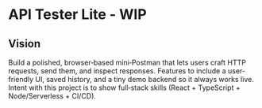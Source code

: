 # API Tester Lite - WIP

## Vision

Build a polished, browser‑based mini‑Postman that lets users craft HTTP requests, send them, and inspect responses. Features to include a user-friendly UI, saved history, and a tiny demo backend so it always works live. Intent with this project is to show full‑stack skills (React + TypeScript + Node/Serverless + CI/CD).